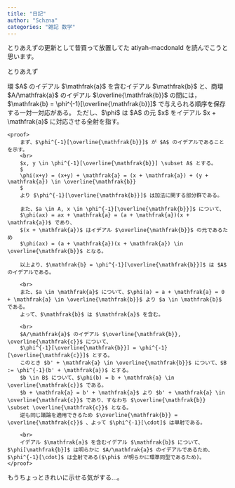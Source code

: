 ```yaml
---
title: "日記"
author: "Schzna"
categories: "雑記 数学"
---
```


とりあえずの更新として昔買って放置してた atiyah-macdonald を読んでこうと思います。

<!--more-->

とりあえず

<proposition>
    環 $A$ のイデアル $\mathfrak{a}$ を含むイデアル $\mathfrak{b}$ と、商環 $A/\mathfrak{a}$ のイデアル $\overline{\mathfrak{b}}$ の間には，$\mathfrak{b} = \phi^{-1}[\overline{\mathfrak{b}}]$ で与えられる順序を保存する一対一対応がある。
	ただし、$\phi$ は $A$ の元 $x$ をイデアル $x + \mathfrak{a}$ に対応させる全射を指す。

    <proof>
        まず、$\phi^{-1}[\overline{\mathfrak{b}}]$ が $A$ のイデアルであることを示す。
		<br>
		$x, y \in \phi^{-1}[\overline{\mathfrak{b}}] \subset A$ とする。
		$
		\phi(x+y) = (x+y) + \mathfrak{a} = (x + \mathfrak{a}) + (y + \mathfrak{a}) \in \overline{\mathfrak{b}}
		$
		より $\phi^{-1}[\overline{\mathfrak{b}}]$ は加法に関する部分群である。

		また、$a \in A, x \in \phi^{-1}[\overline{\mathfrak{b}}]$ について、
		$\phi(ax) = ax + \mathfrak{a} = (a + \mathfrak{a})(x + \mathfrak{a})$ であり、
		$(x + \mathfrak{a})$ はイデアル $\overline{\mathfrak{b}}$ の元であるため
		$\phi(ax) = (a + \mathfrak{a})(x + \mathfrak{a}) \in \overline{\mathfrak{b}}$ となる。
		
		以上より、$\mathfrak{b} = \phi^{-1}[\overline{\mathfrak{b}}]$ は $A$ のイデアルである。
		
		<br>
		また、$a \in \mathfrak{a}$ について、$\phi(a) = a + \mathfrak{a} = 0 + \mathfrak{a} \in \overline{\mathfrak{b}}$ より $a \in \mathfrak{b}$ である。
		よって、$\mathfrak{b}$ は $\mathfrak{a}$ を含む。

		<br>
		$A/\mathfrak{a}$ のイデアル $\overline{\mathfrak{b}}, \overline{\mathfrak{c}}$ について、
		$\phi^{-1}[\overline{\mathfrak{b}}] = \phi^{-1}[\overline{\mathfrak{c}}]$ とする。
		このとき $b' + \mathfrak{a} \in \overline{\mathfrak{b}}$ について、$B := \phi^{-1}(b' + \mathfrak{a})$ とする。
		$b \in B$ について、$\phi(b) = b + \mathfrak{a} \in \overline{\mathfrak{c}}$ である。
		$b + \mathfrak{a} = b' + \mathfrak{a}$ より $b' + \mathfrak{a} \in \overline{\mathfrak{c}}$ であり、すなわち $\overline{\mathfrak{b}} \subset \overline{\mathfrak{c}}$ となる。
		逆も同じ議論を適用できるため $\overline{\mathfrak{b}} = \overline{\mathfrak{c}}$ 、よって $\phi^{-1}[\cdot]$ は単射である。

		<br>
		イデアル $\mathfrak{a}$ を含むイデアル $\mathfrak{b}$ について、$\phi[\mathfrak{b}]$ は明らかに $A/\mathfrak{a}$ のイデアルであるため、$\phi^{-1}[\cdot]$ は全射である($\phi$ が明らかに環準同型であるため)。
    </proof>
</proposition>

もうちょっときれいに示せる気がする...。
